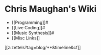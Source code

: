 # Chris Maughan's Wiki

- [[Programming]]#
- [[Live Coding]]#
- [[Music Synthesis]]#
- [[Misc Links]]

[[z:zettels?tag=blog/**&timeline&cf]]

<section id="subscriptionLinks"></section>

<div class="ui section divider"></div>

<section id="socialMediaLinks"></section>

<div class="ui section divider"></div>

<div id="disqus_thread"></div>
